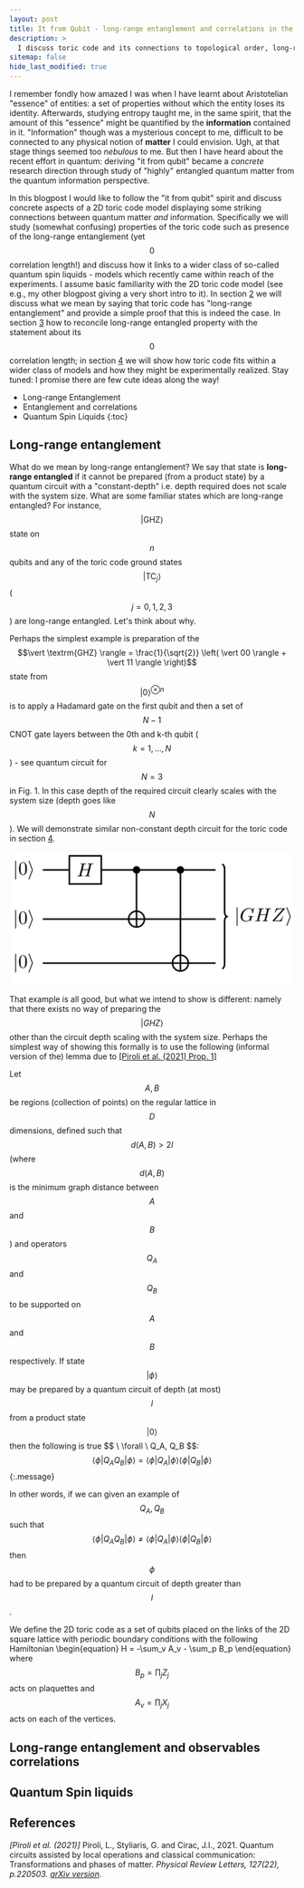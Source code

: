 ```yaml
---
layout: post
title: It from Qubit - long-range entanglement and correlations in the toric code.
description: >
  I discuss toric code and its connections to topological order, long-range entanglement and quantum spin liquids.
sitemap: false
hide_last_modified: true
---
```


I remember fondly how amazed I was when I have learnt about Aristotelian "essence" of entities: a set of properties without which the entity loses its identity. Afterwards, studying entropy taught me, in the same spirit, that the amount of this "essence" might be quantified by the **information** contained in it. "Information" though was a mysterious concept to me, difficult to be connected to any physical notion of **matter** I could envision. Ugh, at that stage things seemed too *nebulous* to me. But then I have heard about the recent effort in quantum: deriving "it from qubit" became a *concrete* research direction through study of "highly" entangled quantum matter from the quantum information perspective.

In this blogpost I would like to follow the "it from qubit" spirit and discuss concrete aspects of a 2D toric code model displaying some striking connections between quantum matter *and* information. Specifically we will study (somewhat confusing) properties of the toric code such as presence of the long-range entanglement (yet $$0$$ correlation length!) and discuss how it links to a wider class of so-called quantum spin liquids - models which recently came within reach of the experiments. I assume basic familiarity with the 2D toric code model (see e.g., my other blogpost giving a very short intro to it). In section <a href="long-range-entanglement">2</a> we will discuss what we mean by saying that toric code has "long-range entanglement" and provide a simple proof that this is indeed the case. In section <a href="long-range-entanglement-and-observables-correlations">3</a> how to reconcile long-range entangled property with the statement about its $$0$$ correlation length; in section <a href="quantum-spin-liquids">4</a> we will show how toric code fits within a wider class of models and how they might be experimentally realized. Stay tuned: I promise there are few cute ideas along the way!

* Long-range Entanglement
* Entanglement and correlations
* Quantum Spin Liquids
{:toc}

## Long-range entanglement
What do we mean by long-range entanglement? We say that state is **long-range entangled** if it cannot be prepared (from a product state) by a quantum circuit with a "constant-depth" i.e. depth required does not scale with the system size. What are some familiar states which are long-range entangled? For instance, $$\vert \textrm{GHZ} \rangle$$ state on $$n$$ qubits and any of the toric code ground states $$\vert \textrm{TC}_j \rangle$$ ($$j=0,1,2,3$$) are long-range entangled. Let's think about why.

Perhaps the simplest example is preparation of the $$\vert \textrm{GHZ} \rangle = \frac{1}{\sqrt{2}} \left( \vert 00 \rangle + \vert 11 \rangle \right)$$ state from $$\vert 0 \rangle^{\otimes n}$$ is to apply a Hadamard gate on the first qubit and then a set of $$N-1$$ CNOT gate layers between the 0th and k-th qubit ($$k=1,\dots,N$$) - see quantum circuit for $$N=3$$ in Fig. 1. In this case depth of the required circuit clearly scales with the system size (depth goes like $$N$$). We will demonstrate similar non-constant depth circuit for the toric code in section  <a href="quantum-spin-liquids">4</a>.

<p style="text-align:center;"><img src="/assets/img/blog/GHZpreparation.png" width="500"/></p>

That example is all good, but what we intend to show is different: namely that there exists no way of preparing the $$\vert GHZ \rangle$$ other than the circuit depth scaling with the system size. Perhaps the simplest way of showing this formally is to use the following (informal version of the) lemma due to <a href="#references">[Piroli et al. (2021) Prop. 1]</a>

Let $$A,B$$ be regions (collection of points) on the regular lattice in $$D$$ dimensions, defined such that $$d(A,B)>2 l$$ (where $$d(A,B)$$ is the minimum graph distance between $$A$$ and $$B$$) and operators $$Q_A$$ and $$Q_B$$ to be supported on $$A$$ and $$B$$ respectively. If state $$\vert \phi \rangle$$ may be prepared by a quantum circuit of depth (at most) $$l$$ from a product state $$\vert 0 \rangle$$ then the following is true $$ \ \forall \ Q_A, Q_B \$$: $$\langle \phi \vert Q_A Q_B \vert \phi \rangle = \langle \phi \vert Q_A \vert \phi \rangle \langle \phi \vert Q_B \vert \phi \rangle$$
{:.message}

In other words, if we can given an example of $$Q_A, Q_B$$ such that $$\langle \phi \vert Q_A Q_B \vert \phi \rangle \neq \langle \phi \vert Q_A \vert \phi \rangle \langle \phi \vert Q_B \vert \phi \rangle$$ then $$\phi$$ had to be prepared by a quantum circuit of depth greater than $$l$$.

<!-- Is any state reachable by an arbitrarily deep circuit? -->

We define the 2D toric code as a set of qubits placed on the links of the 2D square lattice with periodic boundary conditions with the following <a id="eq:H_TC">Hamiltonian</a>
\begin{equation}
H = -\sum_v A_v - \sum_p B_p
\end{equation}
where $$B_p= \prod_j Z_j$$ acts on plaquettes and $$A_v = \prod_j X_j$$ acts on each of the vertices.


## Long-range entanglement and observables correlations

## Quantum Spin liquids

## References
<a id="pirolipaper">*[Piroli et al. (2021)]*</a> Piroli, L., Styliaris, G. and Cirac, J.I., 2021. Quantum circuits assisted by local operations and classical communication: Transformations and phases of matter. *Physical Review Letters, 127(22), p.220503.* [*arXiv version*](https://arxiv.org/abs/2103.13367).
